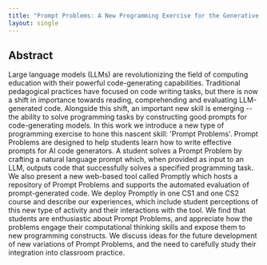 ```yaml
---
title: "Prompt Problems: A New Programming Exercise for the Generative AI Era"
layout: single
---
```


## Abstract
Large language models (LLMs) are revolutionizing the field of computing education with their powerful code-generating capabilities. Traditional pedagogical practices have focused on code writing tasks, but there is now a shift in importance towards reading, comprehending and evaluating LLM-generated code. Alongside this shift, an important new skill is emerging -- the ability to solve programming tasks by constructing good prompts for code-generating models. In this work we introduce a new type of programming exercise to hone this nascent skill: 'Prompt Problems'. Prompt Problems are designed to help students learn how to write effective prompts for AI code generators. A student solves a Prompt Problem by crafting a natural language prompt which, when provided as input to an LLM, outputs code that successfully solves a specified programming task. We also present a new web-based tool called Promptly which hosts a repository of Prompt Problems and supports the automated evaluation of prompt-generated code. We deploy Promptly in one CS1 and one CS2 course and describe our experiences, which include student perceptions of this new type of activity and their interactions with the tool. We find that students are enthusiastic about Prompt Problems, and appreciate how the problems engage their computational thinking skills and expose them to new programming constructs. We discuss ideas for the future development of new variations of Prompt Problems, and the need to carefully study their integration into classroom practice.
